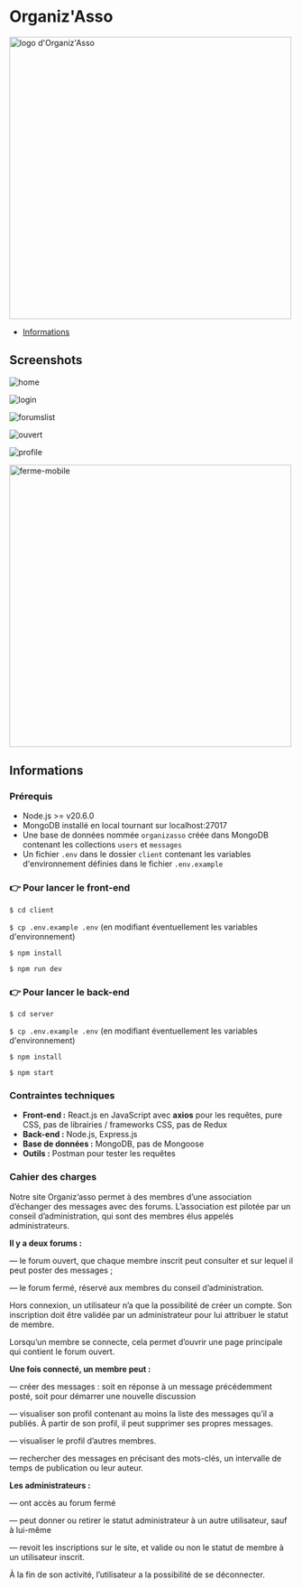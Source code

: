 # Organiz'Asso

<img src="https://i.postimg.cc/qBCk5yGJ/logo.png)](https://postimg.cc/WtTLDDKC" alt="logo d'Organiz'Asso" width="500"/>

- [Informations](#informations)

## Screenshots

![home](https://github.com/axeelz/organizasso/assets/83944331/e6d094c1-02d9-488e-bdd3-71287d27eddb)

![login](https://github.com/axeelz/organizasso/assets/83944331/15780049-cb1a-415e-8766-c023401ba6ab)

![forumslist](https://github.com/axeelz/organizasso/assets/83944331/3a5fc317-7150-48de-812c-8fe0abed4246)

![ouvert](https://github.com/axeelz/organizasso/assets/83944331/c0c64d17-e855-4822-a60d-7bf25e592914)

![profile](https://github.com/axeelz/organizasso/assets/83944331/a4850f04-0142-4d36-a7b4-f91900bd2a82)

<img src="https://github.com/axeelz/organizasso/assets/83944331/e3c26651-14af-4a28-84e7-092d374f1b0a" alt="ferme-mobile" width="500"/>

## Informations

### Prérequis

- Node.js >= v20.6.0
- MongoDB installé en local tournant sur localhost:27017
- Une base de données nommée `organizasso` créée dans MongoDB contenant les collections `users` et `messages`
- Un fichier `.env` dans le dossier `client` contenant les variables d'environnement définies dans le fichier `.env.example`

### 👉 Pour lancer le front-end

`$ cd client`

`$ cp .env.example .env` (en modifiant éventuellement les variables d'environnement)

`$ npm install`

`$ npm run dev`

### 👉 Pour lancer le back-end

`$ cd server`

`$ cp .env.example .env` (en modifiant éventuellement les variables d'environnement)

`$ npm install`

`$ npm start`

### Contraintes techniques

- **Front-end :** React.js en JavaScript avec **axios** pour les requêtes, pure CSS, pas de librairies / frameworks CSS, pas de Redux
- **Back-end :** Node.js, Express.js
- **Base de données :** MongoDB, pas de Mongoose
- **Outils :** Postman pour tester les requêtes

### Cahier des charges

Notre site Organiz’asso permet à des membres d’une association d’échanger des messages avec des forums. L’association est pilotée par un conseil d’administration, qui sont des membres élus appelés administrateurs.

**Il y a deux forums :**

— le forum ouvert, que chaque membre inscrit peut consulter et sur lequel il peut poster des messages ;

— le forum fermé, réservé aux membres du conseil d’administration.

Hors connexion, un utilisateur n’a que la possibilité de créer un compte. Son inscription doit être validée par un administrateur pour lui attribuer le statut de membre.

Lorsqu’un membre se connecte, cela permet d’ouvrir une page principale qui contient le forum ouvert.

**Une fois connecté, un membre peut :**

— créer des messages : soit en réponse à un message précédemment posté, soit pour démarrer une nouvelle discussion

— visualiser son profil contenant au moins la liste des messages qu’il a publiés. À partir de son profil, il peut supprimer ses propres messages.

— visualiser le profil d’autres membres.

— rechercher des messages en précisant des mots-clés, un intervalle de temps de publication ou leur auteur.

**Les administrateurs :**

— ont accès au forum fermé

— peut donner ou retirer le statut administrateur à un autre utilisateur, sauf à lui-même

— revoit les inscriptions sur le site, et valide ou non le statut de membre à un utilisateur inscrit.

À la fin de son activité, l’utilisateur a la possibilité de se déconnecter.
